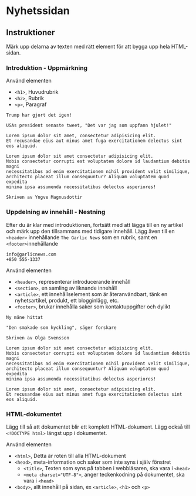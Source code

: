 # Nyhetssidan

## Instruktioner
Märk upp delarna av texten med rätt element för att bygga upp hela HTML-sidan.

### Introduktion - Uppmärkning

Använd elementen

* ```<h1>```, Huvudrubrik
* ```<h2>```, Rubrik
* ```<p>```, Paragraf

```
Trump har gjort det igen!

USAs president senaste tweet, "Det var jag som uppfann hjulet!"

Lorem ipsum dolor sit amet, consectetur adipisicing elit. 
Et recusandae eius aut minus amet fuga exercitationem delectus sint eos aliquid.

Lorem ipsum dolor sit amet consectetur adipisicing elit. 
Nobis consectetur corrupti est voluptatem dolore id laudantium debitis magni 
necessitatibus ad enim exercitationem nihil provident velit similique, 
architecto placeat illum consequuntur? Aliquam voluptatem quod expedita 
minima ipsa assumenda necessitatibus delectus asperiores!

Skriven av Yngve Magnusdottir
```

### Uppdelning av innehåll - Nestning

Efter du är klar med introduktionen, fortsätt med att
lägga till en ny artikel och märk upp den tillsammans med tidigare innehåll.
Lägg även till en ```<header>``` innehållande ```The Garlic News``` som en rubrik,
samt en ```<footer>```innehållande 
```
info@garlicnews.com
+850 555-1337
```

Använd elementen

* ```<header>```, representerar introducerande innehåll
* ```<section>```, en samling av liknande innehåll
* ```<article>```, ett innehållselement som är återanvändbart, tänk en nyhetsartikel, produkt, ett blogginlägg, etc.
* ```<footer>```, brukar innehålla saker som kontaktuppgifter och dylikt

```
Ny måne hittat

"Den smakade som kyckling", säger forskare

Skriven av Olga Svensson

Lorem ipsum dolor sit amet consectetur adipisicing elit. 
Nobis consectetur corrupti est voluptatem dolore id laudantium debitis magni 
necessitatibus ad enim exercitationem nihil provident velit similique, 
architecto placeat illum consequuntur? Aliquam voluptatem quod expedita 
minima ipsa assumenda necessitatibus delectus asperiores!

Lorem ipsum dolor sit amet, consectetur adipisicing elit. 
Et recusandae eius aut minus amet fuga exercitationem delectus sint eos aliquid.
```

### HTML-dokumentet

Lägg till så att dokumentet blir ett komplett HTML-dokument.
Lägg också till ```<!DOCTYPE html>``` längst upp i dokumentet.

Använd elementen

* ```<html>```, Detta är roten till alla HTML-dokument
* ```<head>```, meta-information och saker som inte syns i själv fönstret
    * ```<title>```, Texten som syns på tabben i webbläsaren, ska vara i ```<head>```
    * ```<meta charset="UTF-8">```, anger teckenkodning på dokumentet, ska vara i ```<head>``` 
* ```<body>```, allt innehåll på sidan, ex ```<article>```, ```<h1>``` och ```<p>```
